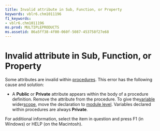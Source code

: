 ```yaml
---
title: Invalid attribute in Sub, Function, or Property
keywords: vblr6.chm1011196
f1_keywords:
- vblr6.chm1011196
ms.prod: MULTIPLEPRODUCTS
ms.assetid: 86a5ff38-4f00-060f-5087-453758f27e68
---
```



# Invalid attribute in Sub, Function, or Property

Some attributes are invalid within [procedures](vbe-glossary.md). This error has the following cause and solution:



- A  **Public** or **Private** attribute appears within the body of a procedure definition. Remove the attribute from the procedure. To give the[variable](vbe-glossary.md) wider[scope](vbe-glossary.md), move the declaration to [module level](vbe-glossary.md). Variables declared within procedures are always  **Private**.
    

For additional information, select the item in question and press F1 (in Windows) or HELP (on the Macintosh).

